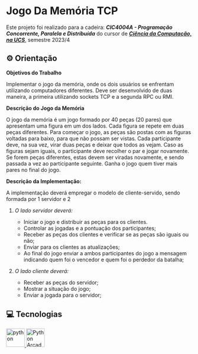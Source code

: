 # Jogo Da Memória TCP

Este projeto foi realizado para a cadeira: **_CIC4004A - Programação Concorrente, Paralela e Distribuída_** do cursor de **_[Ciência da Computação, na UCS](https://www.ucs.br/ciencias-da-computacao)_**, semestre 2023/4

## ⚙ Orientação

**Objetivos do Trabalho**

Implementar o jogo da memória, onde os dois usuários se enfrentam utilizando computadores diferentes.
Deve ser desenvolvido de duas maneira, a primeira utilizando sockets TCP e a segunda RPC ou RMI.

**Descrição do Jogo da Memória**

O jogo da memória é um jogo formado por 40 peças (20 pares) que apresentam uma figura em um dos lados. Cada figura se repete em duas peças diferentes. Para começar o jogo, as peças são postas com as figuras voltadas para baixo, para que não possam ser vistas. Cada participante deve, na sua vez, virar duas peças e deixar que todos as vejam. Caso as figuras sejam iguais, o participante deve recolher o par e jogar novamente. Se forem peças diferentes, estas devem ser viradas novamente, e sendo passada a vez ao participante seguinte. Ganha o jogo quem tiver mais pares no final do jogo.

**Descrição da Implementação:**

A implementação deverá empregar o modelo de cliente-servido, sendo formada por 1 servidor e 2

1. _O lado servidor deverá:_

   - Iniciar o jogo e distribuir as peças para os clientes.
   - Controlar as jogadas e a pontuação dos participantes;
   - Receber as peças dos clientes e verificar se as peças são iguais ou não;
   - Enviar para os clientes as atualizações;
   - Ao final do jogo enviar a ambos participantes do jogo a mensagem indicando quem foi o vencedor e quem foi o perdedor da batalha;

2. _O lado cliente deverá:_
   - Receber as peças do servidor;
   - Mostrar a situação do jogo;
   - Enviar a jogada para o servidor;

## 💻 Tecnologias

<p align="left"> 
    <a href="https://www.python.org/" target="_blank" rel="noreferrer"> 
        <img src="https://upload.wikimedia.org/wikipedia/commons/thumb/c/c3/Python-logo-notext.svg/1869px-Python-logo-notext.svg.png" alt="python" width="50" height="50"/> 
    </a>
    <a href="https://api.arcade.academy/en/latest/" target="_blank" rel="noreferrer"> 
        <img src="https://api.arcade.academy/en/2.6.1/_images/arcade-logo.svg" alt="Python Arcade" width="50" height="50"/> 
    </a>
</p>
